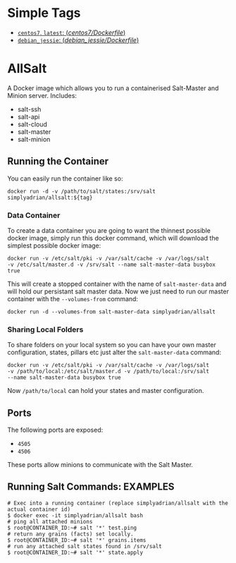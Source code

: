 # Simple Tags

-	[`centos7`, `latest`: (*centos7/Dockerfile*)](https://github.com/simplyadrian/allsalt/blob/master/centos/Dockerfile)
-	[`debian_jessie`: (*debian_jessie/Dockerfile*)](https://github.com/simplyadrian/allsalt/blob/master/debian/Dockerfile)

# AllSalt

A Docker image which allows you to run a containerised Salt-Master and Minion server.
Includes:
 * salt-ssh
 * salt-api
 * salt-cloud
 * salt-master
 * salt-minion

## Running the Container

You can easily run the container like so:

    docker run -d -v /path/to/salt/states:/srv/salt simplyadrian/allsalt:${tag}

### Data Container

To create a data container you are going to want the thinnest possible docker
image, simply run this docker command, which will download the simplest possible
docker image:

    docker run -v /etc/salt/pki -v /var/salt/cache -v /var/logs/salt
    -v /etc/salt/master.d -v /srv/salt --name salt-master-data busybox true

This will create a stopped container with the name of `salt-master-data` and
will hold our persistant salt master data. Now we just need to run our master
container with the `--volumes-from` command:

    docker run -d --volumes-from salt-master-data simplyadrian/allsalt

### Sharing Local Folders

To share folders on your local system so you can have your own master
configuration, states, pillars etc just alter the `salt-master-data`
command:

    docker run -v /etc/salt/pki -v /var/salt/cache -v /var/logs/salt
    -v /path/to/local:/etc/salt/master.d -v /path/to/local:/srv/salt
    --name salt-master-data busybox true

Now `/path/to/local` can hold your states and master configuration.

## Ports

The following ports are exposed:

 * `4505`
 * `4506`

These ports allow minions to communicate with the Salt Master.

## Running Salt Commands: EXAMPLES

    # Exec into a running container (replace simplyadrian/allsalt with the
    actual container id)
    $ docker exec -it simplyadrian/allsalt bash
    # ping all attached minions
    $ root@CONTAINER_ID:~# salt '*' test.ping
    # return any grains (facts) set locally.
    $ root@CONTAINER_ID:~# salt '*' grains.items
    # run any attached salt states found in /srv/salt
    $ root@CONTAINER_ID:~# salt '*' state.apply
